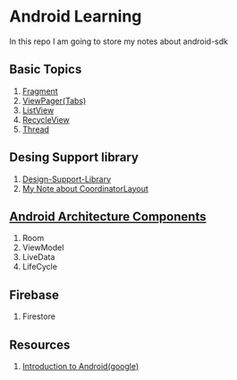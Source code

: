 # Android Learning

In this repo I am going to store my notes about android-sdk

## Basic Topics

1. [Fragment](fragment/)
1. [ViewPager(Tabs)](fragment/#basic-viewpager)
1. [ListView](listview/)
1. [RecycleView](recycleview/)
1. [Thread](thread/)


## Desing Support library
1. [Design-Support-Library](https://guides.codepath.com/android/Design-Support-Library)
1. [My Note about CoordinatorLayout](toolbar-navigation/toolbar_scroll.md)


## [Android Architecture Components](https://developer.android.com/topic/libraries/architecture/index.html)

1. Room
1. ViewModel
1. LiveData
1. LifeCycle

## Firebase

1. Firestore


## Resources

1. [Introduction to Android(google)](https://developer.android.com/guide/index.html)
